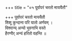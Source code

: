 +++
title = "०५ पूर्वापरं चरतो माययैतौ"

+++
पूर्वापरं चरतो माययैतौ  
शिशू कुन्दाना परि यातो अर्णवम् ।  
विश्वान्य् अन्यो भुवनाभि वस्ते  
हैरण्यैर् अन्यं हरितो वहन्ति ॥
